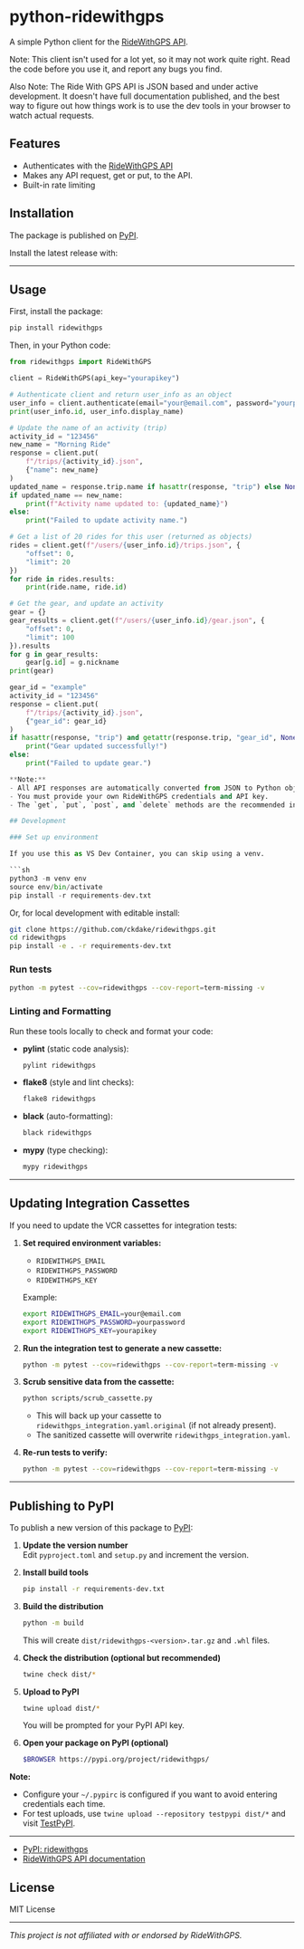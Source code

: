 # python-ridewithgps

A simple Python client for the [RideWithGPS API](https://ridewithgps.com/api).

Note: This client isn't used for a lot yet, so it may not work quite right. Read
the code before you use it, and report any bugs you find.

Also Note: The Ride With GPS API is JSON based and under active development. It
doesn't have full documentation published, and the best way to figure out how
things work is to use the dev tools in your browser to watch actual requests.

## Features

- Authenticates with the [RideWithGPS API](https://ridewithgps.com/api)
- Makes any API request, get or put, to the API.
- Built-in rate limiting

## Installation

The package is published on [PyPI](https://pypi.org/project/ridewithgps/).

Install the latest release with:

---

## Usage

First, install the package:

```sh
pip install ridewithgps
```

Then, in your Python code:

```python
from ridewithgps import RideWithGPS

client = RideWithGPS(api_key="yourapikey")

# Authenticate client and return user_info as an object
user_info = client.authenticate(email="your@email.com", password="yourpassword")
print(user_info.id, user_info.display_name)

# Update the name of an activity (trip)
activity_id = "123456"
new_name = "Morning Ride"
response = client.put(
    f"/trips/{activity_id}.json",
    {"name": new_name}
)
updated_name = response.trip.name if hasattr(response, "trip") else None
if updated_name == new_name:
    print(f"Activity name updated to: {updated_name}")
else:
    print("Failed to update activity name.")

# Get a list of 20 rides for this user (returned as objects)
rides = client.get(f"/users/{user_info.id}/trips.json", {
    "offset": 0,
    "limit": 20
})
for ride in rides.results:
    print(ride.name, ride.id)

# Get the gear, and update an activity
gear = {}
gear_results = client.get(f"/users/{user_info.id}/gear.json", {
    "offset": 0,
    "limit": 100
}).results
for g in gear_results:
    gear[g.id] = g.nickname
print(gear)

gear_id = "example"
activity_id = "123456"
response = client.put(
    f"/trips/{activity_id}.json",
    {"gear_id": gear_id}
)
if hasattr(response, "trip") and getattr(response.trip, "gear_id", None) == gear_id:
    print("Gear updated successfully!")
else:
    print("Failed to update gear.")

**Note:**  
- All API responses are automatically converted from JSON to Python objects with attribute access.
- You must provide your own RideWithGPS credentials and API key.
- The `get`, `put`, `post`, and `delete` methods are the recommended interface for making API requests; see the code and [RideWithGPS API docs](https://ridewithgps.com/api) for available endpoints and parameters.

## Development

### Set up environment

If you use this as VS Dev Container, you can skip using a venv.

```sh
python3 -m venv env
source env/bin/activate
pip install -r requirements-dev.txt
```

Or, for local development with editable install:

```sh
git clone https://github.com/ckdake/ridewithgps.git
cd ridewithgps
pip install -e . -r requirements-dev.txt
```

### Run tests

```sh
python -m pytest --cov=ridewithgps --cov-report=term-missing -v
```

### Linting and Formatting

Run these tools locally to check and format your code:

- **pylint** (static code analysis):

    ```sh
    pylint ridewithgps
    ```

- **flake8** (style and lint checks):

    ```sh
    flake8 ridewithgps
    ```

- **black** (auto-formatting):

    ```sh
    black ridewithgps
    ```

- **mypy** (type checking):

    ```sh
    mypy ridewithgps
    ```

---

## Updating Integration Cassettes

If you need to update the VCR cassettes for integration tests:

1. **Set required environment variables:**
   - `RIDEWITHGPS_EMAIL`
   - `RIDEWITHGPS_PASSWORD`
   - `RIDEWITHGPS_KEY`

   Example:
   ```sh
   export RIDEWITHGPS_EMAIL=your@email.com
   export RIDEWITHGPS_PASSWORD=yourpassword
   export RIDEWITHGPS_KEY=yourapikey
   ```

2. **Run the integration test to generate a new cassette:**
   ```sh
   python -m pytest --cov=ridewithgps --cov-report=term-missing -v
   ```

3. **Scrub sensitive data from the cassette:**
   ```sh
   python scripts/scrub_cassette.py
   ```
   - This will back up your cassette to `ridewithgps_integration.yaml.original` (if not already present).
   - The sanitized cassette will overwrite `ridewithgps_integration.yaml`.

4. **Re-run tests to verify:**
   ```sh
   python -m pytest --cov=ridewithgps --cov-report=term-missing -v
   ```

---

## Publishing to PyPI

To publish a new version of this package to [PyPI](https://pypi.org/):

1. **Update the version number**  
   Edit `pyproject.toml` and `setup.py` and increment the version.

2. **Install build tools**  
   ```sh
   pip install -r requirements-dev.txt
   ```

3. **Build the distribution**  
   ```sh
   python -m build
   ```
   This will create `dist/ridewithgps-<version>.tar.gz` and `.whl` files.

4. **Check the distribution (optional but recommended)**  
   ```sh
   twine check dist/*
   ```

5. **Upload to PyPI**  
   ```sh
   twine upload dist/*
   ```
   You will be prompted for your PyPI API key.

6. **Open your package on PyPI (optional)**  
   ```sh
   $BROWSER https://pypi.org/project/ridewithgps/
   ```

**Note:**  
- Configure your `~/.pypirc` is configured if you want to avoid entering credentials each time.
- For test uploads, use `twine upload --repository testpypi dist/*` and visit [TestPyPI](https://test.pypi.org/).

---

- [PyPI: ridewithgps](https://pypi.org/project/ridewithgps/)
- [RideWithGPS API documentation](https://ridewithgps.com/api)

## License

MIT License

---

*This project is not affiliated with or endorsed by RideWithGPS.*
